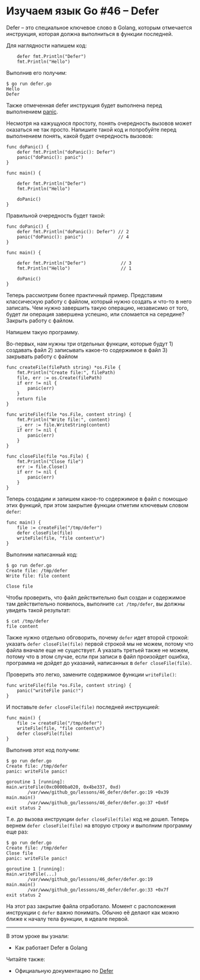 
# Изучаем язык Go #46 – Defer

Defer – это специальное ключевое слово в Golang, которым отмечается инструкция, которая должна выполниться в функции
последней.

Для наглядности напишем код:

```
    defer fmt.Println("Defer")
    fmt.Println("Hello")
```

Выполнив его получим:

```
$ go run defer.go 
Hello
Defer
```

Также отмеченная defer инструкция будет выполнена перед выполнением [panic](https://github.com/WalkWeb/go-lesson-ru/tree/master/lessons/45_panic).

Несмотря на кажущуюся простоту, понять очередность вызовов может оказаться не так просто. Напишите такой код и 
попробуйте перед выполнением понять, какой будет очередность вызовов:

```
func doPanic() {
    defer fmt.Println("doPanic(): Defer") 
    panic("doPanic(): panic")             
}

func main() {

    defer fmt.Println("Defer")             
    fmt.Println("Hello")                   

    doPanic()
}
```

Правильной очередность будет такой:

```
func doPanic() {
    defer fmt.Println("doPanic(): Defer") // 2
    panic("doPanic(): panic")             // 4
}

func main() {

    defer fmt.Println("Defer")             // 3
    fmt.Println("Hello")                   // 1

    doPanic()
}
```

Теперь рассмотрим более практичный пример. Представим классическую работу с файлом, который нужно создать и что-то в
него записать. Чем нужно завершить такую операцию, независимо от того, будет ли операция завершена успешно, или 
сломается на середине? Закрыть работу с файлом.

Напишем такую программу.

Во-первых, нам нужны три отдельных функции, которые будут 1) создавать файл 2) записывать какое-то содержимое в файл 3)
закрывать работу с файлом

```
func createFile(filePath string) *os.File {
    fmt.Println("Create file:", filePath)
    file, err := os.Create(filePath)
    if err != nil {
        panic(err)
    }
    return file
}

func writeFile(file *os.File, content string) {
    fmt.Println("Write file:", content)
    _, err := file.WriteString(content)
    if err != nil {
        panic(err)
    }
}

func closeFile(file *os.File) {
    fmt.Println("Close file")
    err := file.Close()
    if err != nil {
        panic(err)
    }
}
```

Теперь создадим и запишем какое-то содержимое в файл с помощью этих функций, при этом закрытие функции отметим ключевым
словом `defer`:

```
func main() {
    file := createFile("/tmp/defer")
    defer closeFile(file)
    writeFile(file, "file content\n")
}
```

Выполним написанный код:

```
$ go run defer.go 
Create file: /tmp/defer
Write file: file content

Close file
```

Чтобы проверить, что файл действительно был создан и содержимое там действительно появилось, выполните `cat /tmp/defer`,
вы должны увидеть такой результат:

```
$ cat /tmp/defer
file content
```

Также нужно отдельно обговорить, почему `defer` идет второй строкой: указать `defer closeFile(file)` первой строкой мы
не можем, потому что файла вначале еще не существует. А указать третьей также не можем, потому что в этом случае, если
при записи в файл произойдет ошибка, программа не дойдет до указаний, написанных в `defer closeFile(file)`.

Проверить это легко, замените содержимое функции `writeFile()`:

```
func writeFile(file *os.File, content string) {
    panic("writeFile panic!")
}
```

И поставьте `defer closeFile(file)` последней инструкцией:

```
func main() {
    file := createFile("/tmp/defer")
    writeFile(file, "file content\n")
    defer closeFile(file)
}
```

Выполнив этот код получим:

```
$ go run defer.go 
Create file: /tmp/defer
panic: writeFile panic!

goroutine 1 [running]:
main.writeFile(0xc0000ba020, 0x4be337, 0xd)
        /var/www/github_go/lessons/46_defer/defer.go:19 +0x39
main.main()
        /var/www/github_go/lessons/46_defer/defer.go:37 +0x6f
exit status 2
```

Т.е. до вызова инструкции `defer closeFile(file)` код не дошел. Теперь вернем `defer closeFile(file)` на вторую строку и
выполним программу еще раз:

```
$ go run defer.go 
Create file: /tmp/defer
Close file
panic: writeFile panic!

goroutine 1 [running]:
main.writeFile(...)
        /var/www/github_go/lessons/46_defer/defer.go:19
main.main()
        /var/www/github_go/lessons/46_defer/defer.go:33 +0x7f
exit status 2
```

На этот раз закрытие файла отработало. Момент с расположения инструкции с `defer` важно понимать. Обычно её делают как
можно ближе к началу тела функции, в идеале первой.

____

В этом уроке вы узнали:

- Как работает Defer в Golang

Читайте также:

- Официальную документацию по [Defer](https://go.dev/blog/defer-panic-and-recover)
